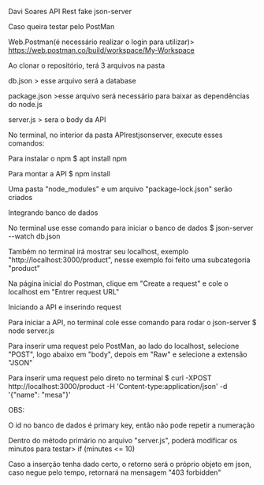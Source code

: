 Davi Soares
API Rest fake json-server

Caso queira testar pelo PostMan

Web.Postman(é necessário realizar o login para utilizar)> https://web.postman.co/build/workspace/My-Workspace


Ao clonar o repositório, terá 3 arquivos na pasta

db.json > esse arquivo será a database

package.json >esse arquivo será necessário para baixar as dependências do node.js         

server.js > sera o body da API


No terminal, no interior da pasta APIrestjsonserver, execute esses comandos:

Para instalar o npm $ apt install npm

Para montar a API $ npm install

Uma pasta "node_modules" e um arquivo "package-lock.json" serão criados


Integrando banco de dados

No terminal use esse comando para iniciar o banco de dados $ json-server --watch db.json

Também no terminal irá mostrar seu localhost, exemplo "http://localhost:3000/product", nesse exemplo foi feito uma subcategoria "product"

Na página inicial do Postman, clique em "Create a request" e cole o localhost em "Entrer request URL"



Iniciando a API e inserindo request

Para iniciar a API, no terminal cole esse comando para rodar o json-server $ node server.js 

Para inserir uma request pelo PostMan, ao lado do localhost, selecione "POST", logo abaixo em "body", depois em "Raw" e selecione a extensão "JSON"


Para inserir uma request pelo direto no terminal $ curl -XPOST http://localhost:3000/product -H 'Content-type:application/json' -d '{"name": "mesa"}'


OBS:

O id no banco de dados é primary key, então não pode repetir a numeração

Dentro do método primário no arquivo "server.js", poderá modificar os minutos para testar>  if (minutes <= 10) 

Caso a inserção tenha dado certo, o retorno será o próprio objeto em json, caso negue pelo tempo, retornará na mensagem "403 forbidden"


















